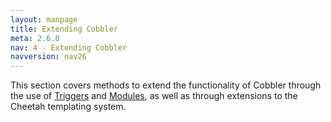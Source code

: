 ```yaml
---
layout: manpage
title: Extending Cobbler
meta: 2.6.0
nav: 4 - Extending Cobbler
navversion: nav26
---
```


<p>This section covers methods to extend the functionality of Cobbler through the use of <a href="/manuals/2.6.0/4/4/1_-_Triggers.html">Triggers</a> and <a href="/manuals/2.6.0/4/4/2_-_Modules.html">Modules</a>, as well as through extensions to the Cheetah templating system.</p>
